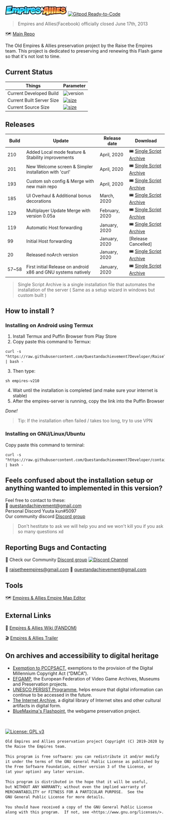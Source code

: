 ![Empires & Allies](empiresservercontainer/raisetheempiresMod-dev/templates/layouts/logo.png "Empires & Allies logo")
[![Gitpod Ready-to-Code](https://img.shields.io/badge/Gitpod-Ready--to--Code-blue?logo=gitpod)](https://gitpod.io/#https://github.com/Questandachievement7Developer/RaiseTheEmpiresPort_Native) 


> Empires and Allies(Facebook) officially closed June 17th, 2013


:world_map: [Main Repo](https://github.com/AcidCaos/raisetheempires)

The Old Empires & Allies preservation project by the Raise the Empires team.
This project is dedicated to preserving and renewing this Flash game so that it's not lost to time.

## Current Status
| Things | Parameter |
| ------- | ------ |
| Current Developed Build | ![version](https://img.shields.io/badge/build-210-blue) |
| Current Built Server Size | [![size](https://img.shields.io/badge/size-283%20MB-brightgreen)](#) |
| Current Source Size | [![size](https://img.shields.io/badge/size-1015%20MB-brightgreen)](#) |


## Releases

| Build | Update | Release date  | Download |
| ------- | ------ | ------------  | -------- |
| 210 | Added Local mode feature & Stability improvements | April, 2020 | :tickets: [Single Script Archive](https://github.com/Questandachievement7Developer/RaiseTheEmpiresPort_Native/releases/download/Build_210/empires-v210) |
| 201 | New Welcome screen & Simpler installation with 'curl' | April, 2020 | :tickets: [Single Script Archive](https://github.com/Questandachievement7Developer/RaiseTheEmpiresPort_Native/releases/download/Build_201/empires-server) |
| 193 | Custom ssh config & Merge with new main repo | April, 2020 | :tickets: [Single Script Archive](https://github.com/Questandachievement7Developer/RaiseTheEmpiresPort_Native/releases/download/Build_193/empires-193) |
| 185 | UI Overhaul & Additional bonus decorations | March, 2020 | :tickets: [Single Script Archive](https://github.com/Questandachievement7Developer/RaiseTheEmpiresPort_Native/releases/download/Build_185/empires-server) |
| 129 | Multiplayer Update Merge with version 0.05a   | February, 2020    | :tickets: [Single Script Archive](http://tiny.cc/RaiseTheEmpires_129) |
| 119 | Automatic Host forwarding | January, 2020 | :tickets: [Single Script Archive](http://tiny.cc/EALSERVE119) |
| 99  | Initial Host forwarding | January, 2020 | [Release Cancelled] |
| 20  | Released noArch version | January, 2020 | :tickets: [Single Script Archive](http://tiny.cc/RaiseTheEmpires29TNoArch) |
| 57~58 | First initial Release on android x86 and GNU systems natively | January, 2020 | :tickets: [Single Script Archive](http://tiny.cc/RaiseTheEmpires2020_01_24) |
> Single Script Archive is a single installation file that automates the installation of the server ( Same as a setup wizard in windows but custom built )

## How to install ?
### Installing on Android using Termux
1. Install Termux and Puffin Browser from Play Store
2. Copy paste this command to Termux:
```
curl -s "https://raw.githubusercontent.com/Questandachievement7Developer/RaiseTheEmpiresPort_Native/master/empiresservercontainer/devTool/TermuxAutoinstaller" | bash -
```
3. Then type:
```
sh empires-v210
```
4. Wait until the installation is completed (and make sure your internet is stable)
5. After the empires-server is running, copy the link into the Puffin Browser

*Done!*


> Tip: If the installation often failed / takes too long, try to use VPN



### Installing on GNU/Linux/Ubuntu
Copy paste this command to terminal:
```
curl -s "https://raw.githubusercontent.com/Questandachievement7Developer/containers_EmpiresandAllies/master/curlRTE0_ubuntu" | bash -
```



## Feels confused about the installation setup or anything wanted to implemented in this version?
Feel free to contact to these: <br>
:email: questandachievement@gmail.com  <br>
Personal Discord Yuuta kun#5097 <br>
Our community discord [Discord group](https://discord.gg/xrNE6Hg)
> Don't hestitate to ask we will help you and we won't kill you if you ask so many questions xd


## Reporting Bugs and Contacting
:speech_balloon: Check our Community [Discord group](https://discord.gg/xrNE6Hg)  [![Discord Channel](https://img.shields.io/discord/536575691563466772?label=)](https://discord.gg/xrNE6Hg)


:email: raisetheempires@gmail.com
:email: questandachievement@gmail.com

## Tools

:world_map: [Empires & Allies Empire Map Editor](https://github.com/AcidCaos/ea-empire-editor)



## External Links
:beginner: [Empires & Allies Wiki (FANDOM)](https://empiresandallies.fandom.com/wiki/Empires_%26_Allies_Wiki/Main_2)

:clapper: [Empires & Allies Trailer](https://www.youtube.com/watch?v=pAdlyz9miqo)

## On archives and accessibility to digital heritage
- [Exemption to PCCPSACT](https://www.federalregister.gov/documents/2018/10/26/2018-23241/exemption-to-prohibition-on-circumvention-of-copyright-protection-systems-for-access-control), exemptions to the provision of the Digital Millennium Copyright Act (“DMCA”).
- [EFGAMP](https://efgamp.eu/), the European Federation of Video Game Archives, Museums and Preservation projects.
- [UNESCO PERSIST Programme](https://unescopersist.org/), helps ensure that digital information can continue to be accessed in the future.
- [The Internet Archive](https://archive.org/), a digital library of Internet sites and other cultural artifacts in digital form.
- [BlueMaxima's Flashpoint](https://bluemaxima.org/flashpoint/), the webgame preservation project.

<br><br>
[![License: GPL v3](https://img.shields.io/badge/License-GPL%20v3-blue)](http://www.gnu.org/licenses/gpl-3.0)
```
Old Empires and Allies preservation project Copyright (C) 2019-2020 by the Raise the Empires team.

This program is free software: you can redistribute it and/or modify
it under the terms of the GNU General Public License as published by
the Free Software Foundation, either version 3 of the License, or
(at your option) any later version.

This program is distributed in the hope that it will be useful,
but WITHOUT ANY WARRANTY; without even the implied warranty of
MERCHANTABILITY or FITNESS FOR A PARTICULAR PURPOSE.  See the
GNU General Public License for more details.

You should have received a copy of the GNU General Public License
along with this program.  If not, see <https://www.gnu.org/licenses/>.
```
